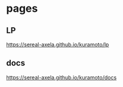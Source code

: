 # pages

## LP
https://sereal-axela.github.io/kuramoto/lp

## docs
https://sereal-axela.github.io/kuramoto/docs
